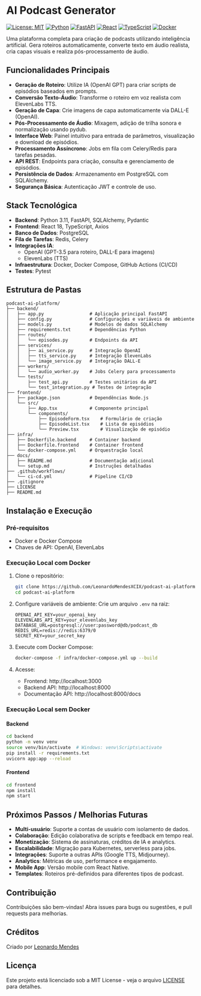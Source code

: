 # AI Podcast Generator

[![License: MIT](https://img.shields.io/badge/License-MIT-yellow.svg)](https://opensource.org/licenses/MIT)
[![Python](https://img.shields.io/badge/Python-3.11-blue.svg)](https://www.python.org/)
[![FastAPI](https://img.shields.io/badge/FastAPI-0.104.1-green.svg)](https://fastapi.tiangolo.com/)
[![React](https://img.shields.io/badge/React-18.2.0-blue.svg)](https://reactjs.org/)
[![TypeScript](https://img.shields.io/badge/TypeScript-4.9.5-blue.svg)](https://www.typescriptlang.org/)
[![Docker](https://img.shields.io/badge/Docker-20.10.21-blue.svg)](https://www.docker.com/)

Uma plataforma completa para criação de podcasts utilizando inteligência artificial. Gera roteiros automaticamente, converte texto em áudio realista, cria capas visuais e realiza pós-processamento de áudio.

## Funcionalidades Principais

- **Geração de Roteiro**: Utilize IA (OpenAI GPT) para criar scripts de episódios baseados em prompts.
- **Conversão Texto-Áudio**: Transforme o roteiro em voz realista com ElevenLabs TTS.
- **Geração de Capa**: Crie imagens de capa automaticamente via DALL-E (OpenAI).
- **Pós-Processamento de Áudio**: Mixagem, adição de trilha sonora e normalização usando pydub.
- **Interface Web**: Painel intuitivo para entrada de parâmetros, visualização e download de episódios.
- **Processamento Assíncrono**: Jobs em fila com Celery/Redis para tarefas pesadas.
- **API REST**: Endpoints para criação, consulta e gerenciamento de episódios.
- **Persistência de Dados**: Armazenamento em PostgreSQL com SQLAlchemy.
- **Segurança Básica**: Autenticação JWT e controle de uso.

## Stack Tecnológica

- **Backend**: Python 3.11, FastAPI, SQLAlchemy, Pydantic
- **Frontend**: React 18, TypeScript, Axios
- **Banco de Dados**: PostgreSQL
- **Fila de Tarefas**: Redis, Celery
- **Integrações IA**:
  - OpenAI (GPT-3.5 para roteiro, DALL-E para imagens)
  - ElevenLabs (TTS)
- **Infraestrutura**: Docker, Docker Compose, GitHub Actions (CI/CD)
- **Testes**: Pytest

## Estrutura de Pastas

```
podcast-ai-platform/
├── backend/
│   ├── app.py                 # Aplicação principal FastAPI
│   ├── config.py              # Configurações e variáveis de ambiente
│   ├── models.py              # Modelos de dados SQLAlchemy
│   ├── requirements.txt       # Dependências Python
│   ├── routes/
│   │   └── episodes.py        # Endpoints da API
│   ├── services/
│   │   ├── ai_service.py      # Integração OpenAI
│   │   ├── tts_service.py     # Integração ElevenLabs
│   │   └── image_service.py   # Integração DALL-E
│   ├── workers/
│   │   └── audio_worker.py    # Jobs Celery para processamento
│   └── tests/
│       ├── test_api.py        # Testes unitários da API
│       └── test_integration.py # Testes de integração
├── frontend/
│   ├── package.json           # Dependências Node.js
│   └── src/
│       ├── App.tsx            # Componente principal
│       └── components/
│           ├── EpisodeForm.tsx    # Formulário de criação
│           ├── EpisodeList.tsx    # Lista de episódios
│           └── Preview.tsx        # Visualização de episódio
├── infra/
│   ├── Dockerfile.backend     # Container backend
│   ├── Dockerfile.frontend    # Container frontend
│   └── docker-compose.yml     # Orquestração local
├── docs/
│   ├── README.md              # Documentação adicional
│   └── setup.md               # Instruções detalhadas
├── .github/workflows/
│   └── ci-cd.yml              # Pipeline CI/CD
├── .gitignore
├── LICENSE
├── README.md
```

## Instalação e Execução

### Pré-requisitos

- Docker e Docker Compose
- Chaves de API: OpenAI, ElevenLabs

### Execução Local com Docker

1. Clone o repositório:
   ```bash
   git clone https://github.com/LeonardoMendesXCIX/podcast-ai-platform.git
   cd podcast-ai-platform
   ```

2. Configure variáveis de ambiente:
   Crie um arquivo `.env` na raiz:
   ```
   OPENAI_API_KEY=your_openai_key
   ELEVENLABS_API_KEY=your_elevenlabs_key
   DATABASE_URL=postgresql://user:password@db/podcast_db
   REDIS_URL=redis://redis:6379/0
   SECRET_KEY=your_secret_key
   ```

3. Execute com Docker Compose:
   ```bash
   docker-compose -f infra/docker-compose.yml up --build
   ```

4. Acesse:
   - Frontend: http://localhost:3000
   - Backend API: http://localhost:8000
   - Documentação API: http://localhost:8000/docs

### Execução Local sem Docker

#### Backend
```bash
cd backend
python -m venv venv
source venv/bin/activate  # Windows: venv\Scripts\activate
pip install -r requirements.txt
uvicorn app:app --reload
```

#### Frontend
```bash
cd frontend
npm install
npm start
```

## Próximos Passos / Melhorias Futuras

- **Multi-usuário**: Suporte a contas de usuário com isolamento de dados.
- **Colaboração**: Edição colaborativa de scripts e feedback em tempo real.
- **Monetização**: Sistema de assinaturas, créditos de IA e analytics.
- **Escalabilidade**: Migração para Kubernetes, serverless para jobs.
- **Integrações**: Suporte a outras APIs (Google TTS, Midjourney).
- **Analytics**: Métricas de uso, performance e engajamento.
- **Mobile App**: Versão mobile com React Native.
- **Templates**: Roteiros pré-definidos para diferentes tipos de podcast.

## Contribuição

Contribuições são bem-vindas! Abra issues para bugs ou sugestões, e pull requests para melhorias.

## Créditos

Criado por [Leonardo Mendes](https://github.com/LeonardoMendesXCIX)

## Licença

Este projeto está licenciado sob a MIT License - veja o arquivo [LICENSE](LICENSE) para detalhes.
